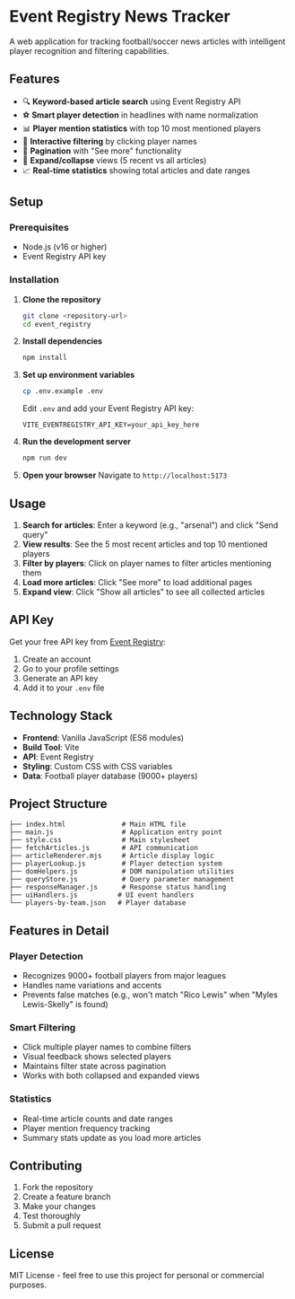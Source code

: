 # Event Registry News Tracker

A web application for tracking football/soccer news articles with intelligent player recognition and filtering capabilities.

## Features

- 🔍 **Keyword-based article search** using Event Registry API
- ⚽ **Smart player detection** in headlines with name normalization
- 📊 **Player mention statistics** with top 10 most mentioned players
- 🎯 **Interactive filtering** by clicking player names
- 📄 **Pagination** with "See more" functionality
- 🔄 **Expand/collapse** views (5 recent vs all articles)
- 📈 **Real-time statistics** showing total articles and date ranges

## Setup

### Prerequisites
- Node.js (v16 or higher)
- Event Registry API key

### Installation

1. **Clone the repository**
   ```bash
   git clone <repository-url>
   cd event_registry
   ```

2. **Install dependencies**
   ```bash
   npm install
   ```

3. **Set up environment variables**
   ```bash
   cp .env.example .env
   ```
   
   Edit `.env` and add your Event Registry API key:
   ```
   VITE_EVENTREGISTRY_API_KEY=your_api_key_here
   ```

4. **Run the development server**
   ```bash
   npm run dev
   ```

5. **Open your browser**
   Navigate to `http://localhost:5173`

## Usage

1. **Search for articles**: Enter a keyword (e.g., "arsenal") and click "Send query"
2. **View results**: See the 5 most recent articles and top 10 mentioned players
3. **Filter by players**: Click on player names to filter articles mentioning them
4. **Load more articles**: Click "See more" to load additional pages
5. **Expand view**: Click "Show all articles" to see all collected articles

## API Key

Get your free API key from [Event Registry](https://eventregistry.org/):
1. Create an account
2. Go to your profile settings
3. Generate an API key
4. Add it to your `.env` file

## Technology Stack

- **Frontend**: Vanilla JavaScript (ES6 modules)
- **Build Tool**: Vite
- **API**: Event Registry
- **Styling**: Custom CSS with CSS variables
- **Data**: Football player database (9000+ players)

## Project Structure

```
├── index.html              # Main HTML file
├── main.js                 # Application entry point
├── style.css               # Main stylesheet
├── fetchArticles.js        # API communication
├── articleRenderer.mjs     # Article display logic
├── playerLookup.js         # Player detection system
├── domHelpers.js           # DOM manipulation utilities
├── queryStore.js           # Query parameter management
├── responseManager.js      # Response status handling
├── uiHandlers.js          # UI event handlers
└── players-by-team.json   # Player database
```

## Features in Detail

### Player Detection
- Recognizes 9000+ football players from major leagues
- Handles name variations and accents
- Prevents false matches (e.g., won't match "Rico Lewis" when "Myles Lewis-Skelly" is found)

### Smart Filtering
- Click multiple player names to combine filters
- Visual feedback shows selected players
- Maintains filter state across pagination
- Works with both collapsed and expanded views

### Statistics
- Real-time article counts and date ranges
- Player mention frequency tracking
- Summary stats update as you load more articles

## Contributing

1. Fork the repository
2. Create a feature branch
3. Make your changes
4. Test thoroughly
5. Submit a pull request

## License

MIT License - feel free to use this project for personal or commercial purposes.
